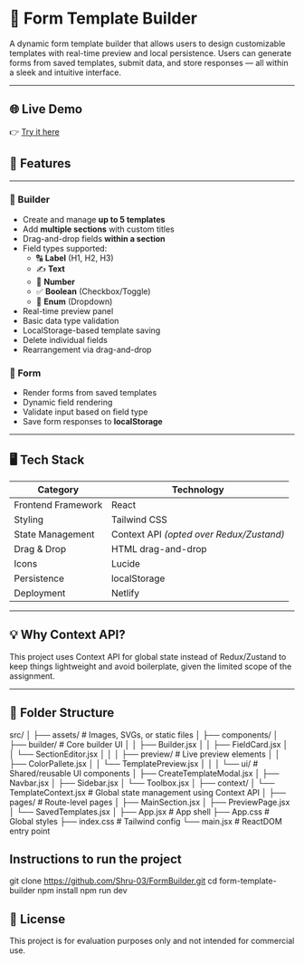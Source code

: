 # 📝 Form Template Builder

A dynamic form template builder that allows users to design customizable templates with real-time preview and local persistence. Users can generate forms from saved templates, submit data, and store responses — all within a sleek and intuitive interface.

---

## 🌐 Live Demo

👉 [Try it here](https://form-builder.netlify.app)


## 🚀 Features

---

### 🧱 Builder
- Create and manage **up to 5 templates**
- Add **multiple sections** with custom titles
- Drag-and-drop fields **within a section**
- Field types supported:
  - 🔠 **Label** (H1, H2, H3)
  - ✍️ **Text**
  - 🔢 **Number**
  - ✅ **Boolean** (Checkbox/Toggle)
  - 🔽 **Enum** (Dropdown)
- Real-time preview panel
- Basic data type validation
- LocalStorage-based template saving
- Delete individual fields
- Rearrangement via drag-and-drop

### 🧾 Form
- Render forms from saved templates
- Dynamic field rendering
- Validate input based on field type
- Save form responses to **localStorage**

---

## 🖥️ Tech Stack

| Category            | Technology                   |
|---------------------|------------------------------|
| Frontend Framework  | React                        |
| Styling             | Tailwind CSS                 |
| State Management    | Context API *(opted over Redux/Zustand)* |
| Drag & Drop         | HTML drag-and-drop              |
| Icons               | Lucide           |
| Persistence         | localStorage                 |
| Deployment          | Netlify

---

## 💡 Why Context API?

This project uses Context API for global state instead of Redux/Zustand to keep things lightweight and avoid boilerplate, given the limited scope of the assignment.

---

## 📁 Folder Structure

src/
│
├── assets/                      # Images, SVGs, or static files
│
├── components/
│   ├── builder/                 # Core builder UI
│   │   ├── Builder.jsx
│   │   ├── FieldCard.jsx
│   │   └── SectionEditor.jsx
│   │
│   ├── preview/                 # Live preview elements
│   │   ├── ColorPallete.jsx
│   │   └── TemplatePreview.jsx
│   │
│   └── ui/                      # Shared/reusable UI components
│       ├── CreateTemplateModal.jsx
│       ├── Navbar.jsx
│       ├── Sidebar.jsx
│       └── Toolbox.jsx
│
├── context/
│   └── TemplateContext.jsx      # Global state management using Context API
│
├── pages/                       # Route-level pages 
│   ├── MainSection.jsx
│   ├── PreviewPage.jsx
│   └── SavedTemplates.jsx
│
├── App.jsx                      # App shell
├── App.css                      # Global styles
├── index.css                    # Tailwind config 
└── main.jsx                     # ReactDOM entry point

## Instructions to run the project 
git clone https://github.com/Shru-03/FormBuilder.git
cd form-template-builder
npm install
npm run dev

## 🪪 License

This project is for evaluation purposes only and not intended for commercial use.

